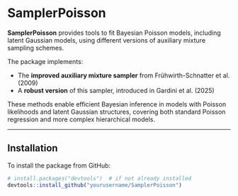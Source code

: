 # SamplerPoisson

**SamplerPoisson** provides tools to fit Bayesian Poisson models, including latent Gaussian models, using different versions of auxiliary mixture sampling schemes.

The package implements:

- The **improved auxiliary mixture sampler** from Frühwirth-Schnatter et al. (2009)  
- A **robust version** of this sampler, introduced in Gardini et al. (2025)

These methods enable efficient Bayesian inference in models with Poisson likelihoods and latent Gaussian structures, covering both standard Poisson regression and more complex hierarchical models.

---

## Installation

To install the package from GitHub:

```r
# install.packages("devtools")  # if not already installed
devtools::install_github("yourusername/SamplerPoisson")
